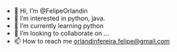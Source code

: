 - 👋 Hi, I’m @FelipeOrlandin
- 👀 I’m interested in python, java.
- 🌱 I’m currently learning python
- 💞️ I’m looking to collaborate on ...
- 📫 How to reach me orlandinfereira.felipe@gmail.com

<!---
FelipeOrlandin/FelipeOrlandin is a ✨ special ✨ repository because its `README.md` (this file) appears on your GitHub profile.
You can click the Preview link to take a look at your changes.
--->
